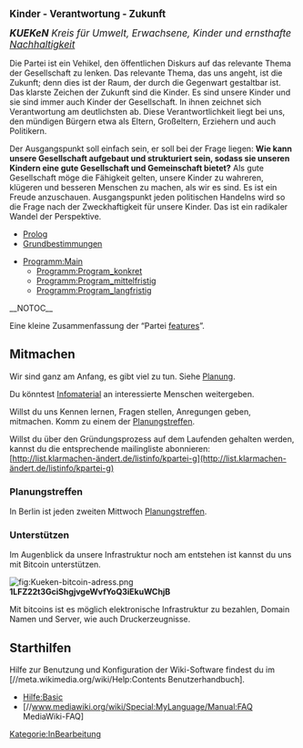 <big>**Kinder - Verantwortung - Zukunft**</big>

<big>***KUEKeN** Kreis für Umwelt, Erwachsene, Kinder und ernsthafte
[Nachhaltigkeit](/wiki/Nachhaltigkeit "wikilink")* </big>

Die Partei ist ein Vehikel, den öffentlichen Diskurs auf das relevante
Thema der Gesellschaft zu lenken. Das relevante Thema, das uns angeht,
ist die Zukunft; denn dies ist der Raum, der durch die Gegenwart
gestaltbar ist. Das klarste Zeichen der Zukunft sind die Kinder. Es sind
unsere Kinder und sie sind immer auch Kinder der Gesellschaft. In ihnen
zeichnet sich Verantwortung am deutlichsten ab. Diese Verantwortlichkeit
liegt bei uns, den mündigen Bürgern etwa als Eltern, Großeltern,
Erziehern und auch Politikern.

Der Ausgangspunkt soll einfach sein, er soll bei der Frage liegen: **Wie
kann unsere Gesellschaft aufgebaut und strukturiert sein, sodass sie
unseren Kindern eine gute Gesellschaft und Gemeinschaft bietet?** Als
gute Gesellschaft möge die Fähigkeit gelten, unsere Kinder zu wahreren,
klügeren und besseren Menschen zu machen, als wir es sind. Es ist ein
Freude anzuschauen. Ausgangspunkt jeden politischen Handelns wird so die
Frage nach der Zweckhaftigkeit für unsere Kinder. Das ist ein radikaler
Wandel der Perspektive.

-   [Prolog](/wiki/Prolog "wikilink")
-   [Grundbestimmungen](/wiki/Grundbestimmungen "wikilink")

<!-- -->

-   <Programm:Main>
    -   <Programm:Program_konkret>
    -   <Programm:Program_mittelfristig>
    -   <Programm:Program_langfristig>

  
\_\_NOTOC\_\_

Eine kleine Zusammenfassung der “Partei [
features](/wiki/FeatureListe "wikilink")”.  

Mitmachen
---------

Wir sind ganz am Anfang, es gibt viel zu tun. Siehe
[Planung](/wiki/Planung "wikilink").

Du könntest [Infomaterial](/wiki/Infomaterial "wikilink") an interessierte
Menschen weitergeben.

Willst du uns Kennen lernen, Fragen stellen, Anregungen geben,
mitmachen. Komm zu einem der [
Planungstreffen](/wiki/Hauptseite#Planungstreffen "wikilink").

Willst du über den Gründungsprozess auf dem Laufenden gehalten werden,
kannst du die entsprechende mailingliste abonnieren:
[http://list.klarmachen-ändert.de/listinfo/kpartei-g](http://list.klarmachen-ändert.de/listinfo/kpartei-g)

### Planungstreffen

In Berlin ist jeden zweiten Mittwoch [
Planungstreffen](/wiki/Planungstreffen_Berlin "wikilink").

### Unterstützen

Im Augenblick da unsere Infrastruktur noch am entstehen ist kannst du
uns mit Bitcoin unterstützen.

![](Kueken-bitcoin-adress.png "fig:Kueken-bitcoin-adress.png")
**1LFZ22t3GciShgjvgeWvfYoQ3iEkuWChjB**

Mit bitcoins ist es möglich elektronische Infrastruktur zu bezahlen,
Domain Namen und Server, wie auch Druckerzeugnisse.

Starthilfen
-----------

Hilfe zur Benutzung und Konfiguration der Wiki-Software findest du im
\[//meta.wikimedia.org/wiki/Help:Contents Benutzerhandbuch\].

-   <Hilfe:Basic>
-   \[//www.mediawiki.org/wiki/Special:MyLanguage/Manual:FAQ
    MediaWiki-FAQ\]

<Kategorie:InBearbeitung>
